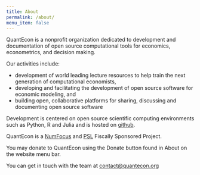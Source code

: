 ```yaml
---
title: About
permalink: /about/
menu_item: false
---
```


QuantEcon is a nonprofit organization dedicated to development and documentation of open source computational tools for economics, econometrics, and decision making.

Our activities include:

*  development of world leading lecture resources to help train the next generation of computational economists,
*  developing and facilitating the development of open source software for economic modeling, and
*  building open, collaborative platforms for sharing, discussing and documenting open source software

Development is centered on open source scientific computing environments such as Python, R and Julia and is hosted on [github](https://github.com/QuantEcon/).

QuantEcon is a [NumFocus](http://www.numfocus.org/) and [PSL](https://psl-foundation.org/) Fiscally Sponsored Project.

You may donate to QuantEcon using the Donate button found in About on the website menu bar.

You can get in touch with the team at [contact@quantecon.org](mailto:contact@quantecon.org)


